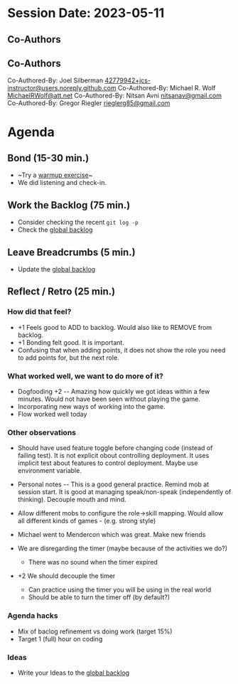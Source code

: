 # Session Date: 2023-05-11
## Co-Authors

## Co-Authors

Co-Authored-By: Joel Silberman <42779942+jcs-instructor@users.noreply.github.com>
Co-Authored-By: Michael R. Wolf <MichaelRWolf@att.net>
Co-Authored-By: Nitsan Avni <nitsanav@gmail.com>
Co-Authored-By: Gregor Riegler <rieglerg85@gmail.com>

# Agenda

## Bond (15-30 min.)
-   ~Try a [warmup exercise](../docs/warmup-exercises.md)~
-   We did listening and check-in.

## Work the Backlog (75 min.)

-   Consider checking the recent `git log -p`
-   Check the [global backlog](../docs/backlog.md)

## Leave Breadcrumbs (5 min.)

-   Update the [global backlog](../docs/backlog.md)

## Reflect / Retro (25 min.)

### How did that feel?
- +1 Feels good to ADD to backlog.  Would also like to REMOVE from backlog.
- +1 Bonding felt good.  It is important.
- Confusing that when adding points, it does not show the role you need to add points for, but the next role.

### What worked well, we want to do more of it?
- Dogfooding +2  -- Amazing how quickly we got ideas within a few minutes.  Would not have been seen without playing the game.
- Incorporating new ways of working into the game.
- Flow worked well today

### Other observations
- Should have used feature toggle before changing code (instead of failing test).  It is not explicit obout controlling deployment.  It uses implicit test about features to control deployment.  Maybe use environment variable.

- Personal notes -- This is a good general practice.  Remind mob at session start.  It is good at managing speak/non-speak (independently of thinking).  Decouple mouth and mind.

- Allow different mobs to configure the role->skill mapping.  Would allow all different kinds of games - (e.g. strong style) 

- Michael went to Mendercon which was great. Make new friends

- We are disregarding the timer (maybe because of the activities we do?)
  - There was no sound when the timer expired

- +2 We should decouple the timer
  - Can practice using the timer you will be using in the real world
  - Should be able to turn the timer off (by default?)


### Agenda hacks
- Mix of baclog refinement vs doing work (target 15%)
- Target 1 (full) hour on coding


### Ideas

-   Write your Ideas to the [global backlog](../docs/backlog.md)
